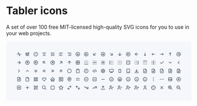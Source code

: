 # Tabler icons

A set of over 100 free MIT-licensed high-quality SVG icons for you to use in your web projects.

![Tabler icons](./icons.svg)
